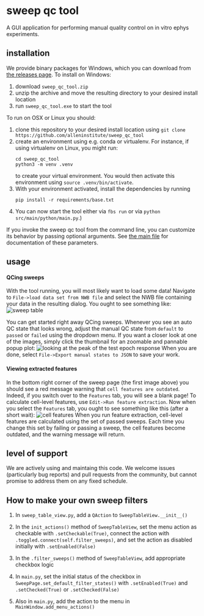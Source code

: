 sweep qc tool
=============

A GUI application for performing manual quality control on in vitro ephys experiments.

installation
------------

We provide binary packages for Windows, which you can download from [the releases page](https://github.com/AllenInstitute/sweep_qc_tool/releases). To install on Windows:
1. download `sweep_qc_tool.zip`
2. unzip the archive and move the resulting directory to your desired install location
3. run `sweep_qc_tool.exe` to start the tool

To run on OSX or Linux you should:
1. clone this repository to your desired install location using `git clone https://github.com/alleninstitute/sweep_qc_tool`
2. create an environment using e.g. conda or virtualenv. For instance, if using virtualenv on Linux, you might run:
    ```
    cd sweep_qc_tool
    python3 -m venv .venv
    ```
    to create your virtual environment. You would then activate this environment using `source .venv/bin/activate`.
3. With your environment activated, install the dependencies by running
    ```
    pip install -r requirements/base.txt
    ```
4. You can now start the tool either via `fbs run` or via `python src/main/python/main.py`.)

If you invoke the sweep qc tool from the command line, you can customize its behavior by passing optional arguments. See [the main file](src/main/python/main.py) for documentation of these parameters.

usage
-----

#### QCing sweeps

With the tool running, you will most likely want to load some data! Navigate to `File->load data set from NWB file` and select the NWB file containing your data in the resulting dialog. You ought to see something like:
![sweep table](doc/resources/sweep_view_basic_fx_outdated.jpg)

You can get started right away QCing sweeps. Whenever you see an auto QC state that looks wrong, adjust the manual QC state from `default` to `passed` or `failed` using the dropdown menu. If you want a closer look at one of the images, simply click the thumbnail for an zoomable and pannable popup plot:
![looking at the peak of the test epoch response](doc/resources/zoom_on_peak.jpg)
When you are done, select `File->Export manual states to JSON` to save your work.

#### Viewing extracted features

In the bottom right corner of the sweep page (the first image above) you should see a red message warning that `cell features are outdated`. Indeed, if you switch over to the `Features` tab, you will see a blank page! To calculate cell-level features, use `Edit->Run feature extraction`. Now when you select the `Features` tab, you ought to see something like this (after a short wait):
![cell features](doc/resources/cell_features.jpg)
When you run feature extraction, cell-level features are calculated using the set of passed sweeps. Each time you change this set by failing or passing a sweep, the cell features become outdated, and the warning message will return.


level of support
----------------
We are actively using and maintaing this code. We welcome issues (particularly bug reports) and pull requests from the community, but cannot promise to address them on any fixed schedule.

How to make your own sweep filters
----------------------------------
1. In `sweep_table_view.py`, add a `QAction` to `SweepTableView.__init__()`

2. In the `init_actions()` method of `SweepTableView`, 
set the menu action as checkable with `.setCheckable(True)`, 
connect the action with `.toggled.connect(self.filter_sweeps)`, 
and set the action as disabled initially with `.setEnabled(False)`

3. In the `.filter_sweeps()` method of `SweepTableView`, add appropriate checkbox logic

4. In `main.py`, set the initial status of the checkbox in `SweepPage.set_default_filter_states()`
with `.setEnabled(True)` and `.setChecked(True)` or `.setChecked(False)`

5. Also in `main.py`, add the action to the menu in `MainWindow.add_menu_actions()`